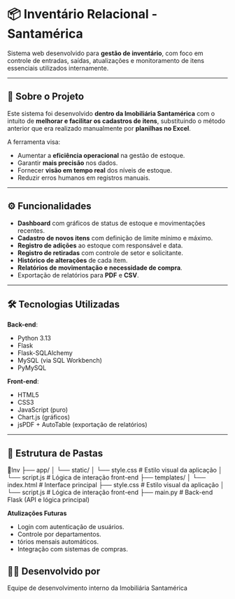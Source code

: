 # 📦 Inventário Relacional - Santamérica

Sistema web desenvolvido para **gestão de inventário**, com foco em controle de entradas, saídas, atualizações e monitoramento de itens essenciais utilizados internamente.

---

## 🏢 Sobre o Projeto

Este sistema foi desenvolvido **dentro da Imobiliária Santamérica** com o intuito de **melhorar e facilitar os cadastros de itens**, substituindo o método anterior que era realizado manualmente por **planilhas no Excel**.

A ferramenta visa:

- Aumentar a **eficiência operacional** na gestão de estoque.
- Garantir **mais precisão** nos dados.
- Fornecer **visão em tempo real** dos níveis de estoque.
- Reduzir erros humanos em registros manuais.

---

## ⚙️ Funcionalidades

- **Dashboard** com gráficos de status de estoque e movimentações recentes.
- **Cadastro de novos itens** com definição de limite mínimo e máximo.
- **Registro de adições** ao estoque com responsável e data.
- **Registro de retiradas** com controle de setor e solicitante.
- **Histórico de alterações** de cada item.
- **Relatórios de movimentação e necessidade de compra**.
- Exportação de relatórios para **PDF** e **CSV**.

---

## 🛠️ Tecnologias Utilizadas

**Back-end**:
- Python 3.13
- Flask
- Flask-SQLAlchemy
- MySQL (via SQL Workbench)
- PyMySQL

**Front-end**:
- HTML5
- CSS3
- JavaScript (puro)
- Chart.js (gráficos)
- jsPDF + AutoTable (exportação de relatórios)

---

## 📂 Estrutura de Pastas

📂Inv
├── app/ 
│      └── static/ 
│         └── style.css # Estilo visual da aplicação 
│         └── script.js # Lógica de interação front-end
├── templates/ 
│         └── index.html # Interface principal 
├── style.css # Estilo visual da aplicação 
│         └── script.js # Lógica de interação front-end
├── main.py # Back-end Flask (API e lógica principal) 


**Atulizações Futuras**
- Login com autenticação de usuários.
- Controle por departamentos.
- tórios mensais automáticos.
- Integração com sistemas de compras.

## 👨‍💼 Desenvolvido por
Equipe de desenvolvimento interno da Imobiliária Santamérica
